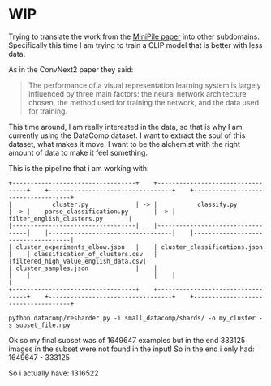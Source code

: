 # WIP

Trying to translate the work from the [MiniPile
paper](https://arxiv.org/abs/2304.08442) into other subdomains. Specifically
this time I am trying to train a CLIP model that is better with less data.

As in the ConvNext2 paper they said:

> The performance of a visual representation learning system is largely
> influenced by three main factors: the neural network architecture chosen, the
> method used for training the network, and the data used for training.

This time around, I am really interested in the data, so that is why I am
currently using the DataComp dataset. I want to extract the soul of this
dataset, what makes it move. I want to be the alchemist with the right amount
of data to make it feel something.

This is the pipeline that i am working with:

```
+----------------------------------+    +----------------------------------+    +----------------------------------+    +------------------------------------+
|           cluster.py             | -> |           classify.py            | -> |    parse_classification.py       | -> |   filter_english_clusters.py       |
|----------------------------------|    |----------------------------------|    |----------------------------------|    |------------------------------------|
| cluster_experiments_elbow.json   |    | cluster_classifications.json     |    | classification_of_clusters.csv   |    |filtered_high_value_english_data.csv|
| cluster_samples.json             |    |                                  |    |                                  |    |                                    |
+----------------------------------+    +----------------------------------+    +----------------------------------+    +------------------------------------+
```

```
python datacomp/resharder.py -i small_datacomp/shards/ -o my_cluster -s subset_file.npy
```
Ok so my final subset was of 1649647 examples but in the end 333125 images in the subset were not found in the input!
So in the end i only had: 1649647 - 333125

So i actually have: 1316522
